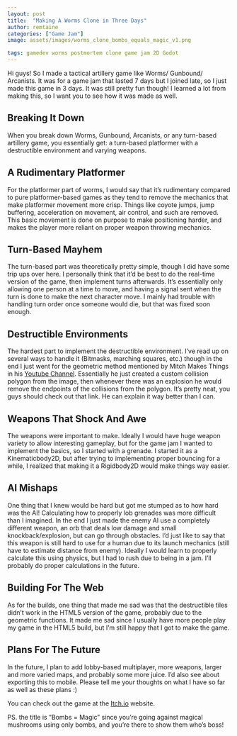 ```yaml
---
layout: post
title:  "Making A Worms Clone in Three Days"
author: remtaine
categories: ["Game Jam"]
image: assets/images/worms_clone_bombs_equals_magic_v1.png

tags: gamedev worms postmortem clone game jam 2D Godot
---
```


Hi guys! So I made a tactical artillery game like Worms/ Gunbound/ Arcanists. It was for a game jam that lasted 7 days but I joined late, so I just made this game in 3 days. It was still pretty fun though! I learned a lot from making this, so I want you to see how it was made as well.

## Breaking It Down

When you break down Worms, Gunbound, Arcanists, or any turn-based artillery game, you essentially get: a turn-based platformer with a destructible environment and varying weapons.

## A Rudimentary Platformer

For the platformer part of worms, I would say that it’s rudimentary compared to pure platformer-based games as they tend to remove the mechanics that make platformer movement more crisp. Things like coyote jumps, jump buffering, acceleration on movement, air control, and such are removed. This basic movement is done on purpose to make positioning harder, and makes the player more reliant on proper weapon throwing mechanics.

## Turn-Based Mayhem

The turn-based part was theoretically pretty simple, though I did have some trip ups over here. I personally think that it’d be best to do the real-time version of the game, then implement turns afterwards. It’s essentially only allowing one person at a time to move, and having a signal sent when the turn is done to make the next character move. I mainly had trouble with handling turn order once someone would die, but that was fixed soon enough.

## Destructible Environments

The hardest part to implement the destructible environment. I’ve read up on several ways to handle it (Bitmasks, marching squares, etc.) though in the end I just went for the geometric method mentioned by Mitch Makes Things in his <a href="https://www.youtube.com/watch?v=q9SV4o7ZZNk">Youtube Channel</a>. Essentially he just created a custom collision polygon from the image, then whenever there was an explosion he would remove the endpoints of the collisions from the polygon. It’s pretty neat, you guys should check out that link. He can explain it way better than I can.

## Weapons That Shock And Awe

The weapons were important to make. Ideally I would have huge weapon variety to allow interesting gameplay, but for the game jam I wanted to implement the basics, so I started with a grenade. I started it as a Kinematicbody2D, but after trying to implementing proper bouncing for a while, I realized that making it a Rigidbody2D would make things way easier.

## AI Mishaps

One thing that I knew would be hard but got me stumped as to how hard was the AI! Calculating how to properly lob grenades was more difficult than I imagined. In the end I just made the enemy AI use a completely different weapon, an orb that deals low damage and small knockback/explosion, but can go through obstacles. I’d just like to say that this weapon is still hard to use for a human due to its launch mechanics (still have to estimate distance from enemy). Ideally I would learn to properly calculate this using physics, but I had to rush due to being in a jam. I’ll probably do proper calculations in the future.

## Building For The Web

As for the builds, one thing that made me sad was that the destructible tiles didn’t work in the HTML5 version of the game, probably due to the geometric functions. It made me sad since I usually have more people play my game in the HTML5 build, but I’m still happy that I got to make the game.

## Plans For The Future

In the future, I plan to add lobby-based multiplayer, more weapons, larger and more varied maps, and probably some more juice. I’d also see about exporting this to mobile. Please tell me your thoughts on what I have so far as well as these plans :)

You can check out the game at the <a href="https://remtaine.itch.io/bombs-equals-magic">Itch.io</a> website.

PS. the title is “Bombs = Magic” since you’re going against magical mushrooms using only bombs, and you’re there to show them who’s boss!
